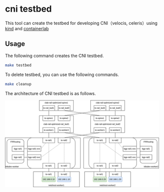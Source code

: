 # cni testbed

This tool can create the testbed for developing CNI（velocis, celeris）using [kind](https://kind.sigs.k8s.io/) and [containerlab](https://containerlab.dev/)

## Usage

The following command creates the CNI testbed.

```bash
make testbed
```

To delete testbed, you can use the following commands.  

```bash
make cleanup
```

The architecture of CNI testbed is as follows.  

![cni_testbed](./docs/architecture/cni_testbed.drawio.svg)
